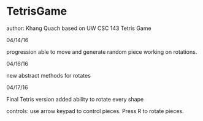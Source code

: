 # TetrisGame
author: Khang Quach based on UW CSC 143 Tetris Game

04/14/16

progression able to move and generate random piece working on rotations.

04/16/16

new abstract methods for rotates

04/17/16

Final Tetris version added ability to rotate every shape

controls: use arrow keypad to control pieces.
          Press R to rotate pieces.
